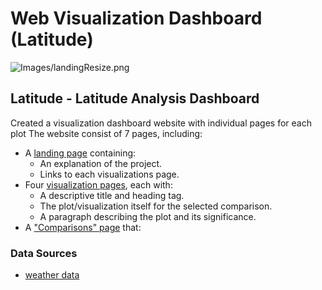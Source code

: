 # Web Visualization Dashboard (Latitude)

![Images/landingResize.png](Images/landingResize.png)


## Latitude - Latitude Analysis Dashboard

Created a visualization dashboard website with individual pages for each plot 
The website consist of 7 pages, including:

* A [landing page](#landing-page) containing:
  * An explanation of the project.
  * Links to each visualizations page.
* Four [visualization pages](#visualization-pages), each with:
  * A descriptive title and heading tag.
  * The plot/visualization itself for the selected comparison.
  * A paragraph describing the plot and its significance.
* A ["Comparisons" page](#comparisons-page) that:

### Data Sources
* [weather data](Resources/cities.csv) 
